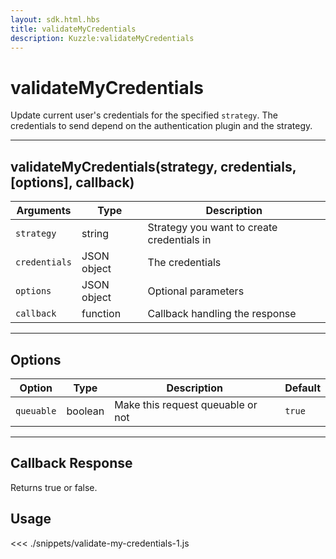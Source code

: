 ```yaml
---
layout: sdk.html.hbs
title: validateMyCredentials
description: Kuzzle:validateMyCredentials
---
```


# validateMyCredentials

Update current user's credentials for the specified `strategy`. The credentials to send depend on the authentication plugin and the strategy.

---

## validateMyCredentials(strategy, credentials, [options], callback)

| Arguments     | Type        | Description                                |
| ------------- | ----------- | ------------------------------------------ |
| `strategy`    | string      | Strategy you want to create credentials in |
| `credentials` | JSON object | The credentials                            |
| `options`     | JSON object | Optional parameters                        |
| `callback`    | function    | Callback handling the response             |

---

## Options

| Option     | Type    | Description                       | Default |
| ---------- | ------- | --------------------------------- | ------- |
| `queuable` | boolean | Make this request queuable or not | `true`  |

---

## Callback Response

Returns true or false.

## Usage

<<< ./snippets/validate-my-credentials-1.js
